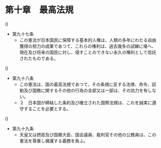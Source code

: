 # 第十章　最高法規

()

- 第九十七条
    - この憲法が日本国民に保障する基本的人権は、人類の多年にわたる自由獲得の努力の成果であつて、これらの権利は、過去幾多の試練に堪へ、現在及び将来の国民に対し、侵すことのできない永久の権利として信託されたものである。

()

- 第九十八条
    - この憲法は、国の最高法規であつて、その条規に反する法律、命令、詔勅及び国務に関するその他の行為の全部又は一部は、その効力を有しない。
    - ２　日本国が締結した条約及び確立された国際法規は、これを誠実に遵守することを必要とする。

()

- 第九十九条
    - 天皇又は摂政及び国務大臣、国会議員、裁判官その他の公務員は、この憲法を尊重し擁護する義務を負ふ。
